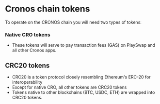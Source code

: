 # Cronos chain tokens

To operate on the CRONOS chain you will need two types of tokens:

### Native CRO tokens
- These tokens will serve to pay transaction fees (GAS) on PlaySwap and all other Cronos apps.

## CRC20 tokens
- CRC20 is a token protocol closely resembling Ethereum's ERC-20 for interoperability
- Except for native CRO, all other tokens are CRC20 tokens
- Tokens native to other blockchains (BTC, USDC, ETH) are wrapped into CRC20 tokens.